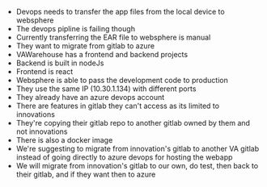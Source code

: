 - Devops needs to transfer the app files from the local device to websphere
- The devops pipline is failing though
- Currently transferring the EAR file to websphere is manual
- They want to migrate from gitlab to azure
- VAWarehouse has a frontend and backend projects
- Backend is built in nodeJs
- Frontend is react
- Websphere is able to pass the development code to production
- They use the same IP (10.30.1.134) with different ports
- They already have an azure devops account
- There are features in gitlab they can't access as its limited to innovations
- They're copying their gitlab repo to another gitlab owned by them and not innovations
- There is also a docker image
- We're suggesting to migrate from innovation's gitlab to another VA gitlab instead of going directly to azure devops for hosting the webapp
- We will migrate from innovation's gitlab to our own, do test, then back to their gitlab, and if they want then to azure